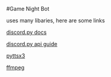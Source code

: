 #Game Night Bot

uses many libaries, here are some links

[discord.py docs](https://discordpy.readthedocs.io/en/latest/index.html)

[discord.py api guide](https://discordpy.readthedocs.io/en/latest/api.html)

[pyttsx3](https://pyttsx3.readthedocs.io/en/latest/)

[ffmpeg](https://ffmpeg.zeranoe.com/builds/)

